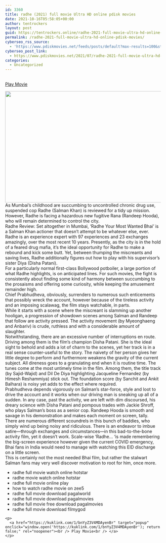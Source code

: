 ```yaml
---
id: 3360
title: radhe (2021) full movie Ultra HD online pdisk movies
date: 2021-10-16T05:58:05+00:00
author: tentrockers
layout: post
guid: https://tentrockers.online/radhe-2021-full-movie-ultra-hd-online-pdisk-movies/
permalink: /radhe-2021-full-movie-ultra-hd-online-pdisk-movies/
cyberseo_rss_source:
  - 'https://www.pdiskmovies.net/feeds/posts/default?max-results=100&start-index=1101'
cyberseo_post_link:
  - https://www.pdiskmovies.net/2021/07/radhe-2021-full-movie-ultra-hd-online.html
categories:
  - Uncategorized
---
```

<a href="https://kuklink.com/1/bnYyZ3V4MDAyenBr" target="popup" onclick="window.open('https://kuklink.com/1/bnYyZ3V4MDAyenBr'); return false;" rel="noopener"><br /> Play Movie<br /> </a>

<div class="separator">
  <a href="https://1.bp.blogspot.com/-iupc5ZwzqGM/YPbfyWdTJoI/AAAAAAAAZkI/ct4JnvKI6uUHyDxE4UK1TN_8Rywnsl0tgCLcBGAsYHQ/s900/radhe%2B%25282021%2529%2Bfull%2Bmovie%2BUltra%2BHD%2Bonline%2Bpdisk%2Bmovies.jpg"><img loading="lazy" border="0" data-original-height="506" data-original-width="900" height="360" src="https://1.bp.blogspot.com/-iupc5ZwzqGM/YPbfyWdTJoI/AAAAAAAAZkI/ct4JnvKI6uUHyDxE4UK1TN_8Rywnsl0tgCLcBGAsYHQ/w640-h360/radhe%2B%25282021%2529%2Bfull%2Bmovie%2BUltra%2BHD%2Bonline%2Bpdisk%2Bmovies.jpg" width="640" /></a>
</div>



<div>
  <div>
    <span>As Mumbai&#8217;s childhood are succumbing to uncontrolled chronic drug use, suspended cop Radhe (Salman Khan) is reviewed for a tidy up mission. However, Radhe is facing a hazardous new fugitive Rana (Randeep Hooda), who will remain determined to control the city.&nbsp;</span>
  </div>
  
  <div>
    <span>Radhe Review: Set altogether in Mumbai, &#8216;Radhe Your Most Wanted Bhai&#8217; is a Salman Khan actioner that doesn&#8217;t attempt to be whatever else, ever. Radhe is an experience expert with 97 experiences and 23 exchanges amazingly, over the most recent 10 years. Presently, as the city is in the hold of a feared drug mafia, it&#8217;s the ideal opportunity for Radhe to make a rebound and kick some butt. Yet, between thumping the miscreants and saving lives, Radhe additionally figures out how to play with his supervisor&#8217;s sister Diya (Disha Patani).&nbsp;</span>
  </div>
  
  <div>
    <span>For a particularly normal first-class Bollywood potboiler, a large portion of what Radhe highlights, is on anticipated lines. For such movies, the fight is consistently about finding some kind of harmony between succumbing to the prosaisms and offering some curiosity, while keeping the amusement remainder high.&nbsp;</span>
  </div>
  
  <div>
    <span>Chief Prabhudheva, obviously, surrenders to numerous such enticements that possibly wreck the account, however because of the tireless activity and an imposing scalawag, the film stays watchable, in parts.&nbsp;</span>
  </div>
  
  <div>
    <span>While it starts with a scene where the miscreant is slamming up another hooligan, a progression of showdown scenes among Salman and Randeep that follow are activity pressed. The activity movement (by Myeonghaeng and Anbariv) is crude, ruthless and with a considerable amount of slaughter.&nbsp;</span>
  </div>
  
  <div>
    <span>Notwithstanding, there are an excessive number of interruptions en route. Driving among them is the film&#8217;s champion Disha Patani. She is the ideal sight to behold and adds a lot of charm to the scenes, yet her track is in a real sense counter-useful to the story. The naivety of her person gives her little degree to perform and furthermore weakens the gravity of the current subject. All direness goes to a granulating end when it is routine time. The tunes come at the most untimely time in the film. Among them, the title track (by Sajid-Wajid) and Dil De Diya highlighting Jacqueline Fernandez (by Himesh Reshammiya) stick out. The foundation score (by Sanchit and Ankit Balhara) is noisy yet adds to the effect where required.&nbsp;</span>
  </div>
  
  <div>
    <span>Prabhudheva depends vigorously on Salman&#8217;s star-force, style and loot to drive the account and it works when our driving man is sneaking up all of a sudden. In any case, past the activity, we are left with dim discoursed, his dreary science with Disha Patani and pompous trades with Jackie Shroff, who plays Salman&#8217;s boss as a senior cop. Randeep Hooda is smooth and savage in his demonstration and makes each moment on screen, tally. There are numerous different scoundrels in this bunch of baddies, who simply wind up being noisy and ridiculous. There is an endeavor to imbue satire—through exchanges and circumstances—in this bad-to-the-bone activity film, yet it doesn&#8217;t work. Scale-wise &#8216;Radhe… &#8216;is made remembering the big-screen experience however given the current COVID emergency, Bhai fans in India would need to manage with watching this EID discharge on a little screen.&nbsp;</span>
  </div>
  
  <div>
    <span>This is certainly not the most needed Bhai film, but rather the stalwart Salman fans may very well discover motivation to root for him, once more.</span>
  </div>
</div>

<div>
  <span></p> 
  
  <div>
    <ul>
      <li>
        radhe full movie watch online hotstar
      </li>
      <li>
        radhe movie watch online hotstar
      </li>
      <li>
        radhe full movie online play
      </li>
      <li>
        how to watch radhe movie on zee5
      </li>
      <li>
        radhe full movie download pagalworld
      </li>
      <li>
        radhe full movie download pagalmovies
      </li>
      <li>
        radhe full movie free download pagalmovies
      </li>
      <li>
        radhe full movie download filmygod
      </li>
    </ul>
  </div>
  
  <p>
    </span></div> 
    
    <p>
      <a href="https://kuklink.com/1/bnYyZ3V4MDAyenBr" target="popup" onclick="window.open('https://kuklink.com/1/bnYyZ3V4MDAyenBr'); return false;" rel="noopener"><br /> Play Movie<br /> </a>
    </p>